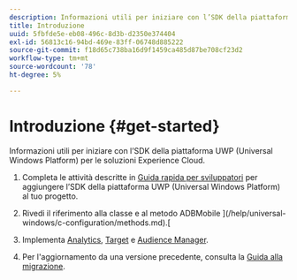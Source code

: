 ```yaml
---
description: Informazioni utili per iniziare con l’SDK della piattaforma UWP (Universal Windows Platform) per le soluzioni Experience Cloud
title: Introduzione
uuid: 5fbfde5e-eb08-496c-8d3b-d2350e374404
exl-id: 56813c16-94bd-469e-83ff-06748d885222
source-git-commit: f18d65c738ba16d9f1459ca485d87be708cf23d2
workflow-type: tm+mt
source-wordcount: '78'
ht-degree: 5%

---
```


# Introduzione {#get-started}

Informazioni utili per iniziare con l’SDK della piattaforma UWP (Universal Windows Platform) per le soluzioni Experience Cloud.

1. Completa le attività descritte in [Guida rapida per sviluppatori](/help/universal-windows/c-getting-started/dev-qs.md) per aggiungere l’SDK della piattaforma UWP (Universal Windows Platform) al tuo progetto.

1. Rivedi il riferimento alla classe e al metodo ADBMobile ](/help/universal-windows/c-configuration/methods.md).[

1. Implementa [Analytics](/help/universal-windows/analytics/analytics-methods.md), [Target](/help/universal-windows/target/target-methods.md) e [Audience Manager](/help/universal-windows/audiencemgmt/audience-manager-methods.md).

1. Per l&#39;aggiornamento da una versione precedente, consulta la [Guida alla migrazione](/help/universal-windows/migration-v3.md).

